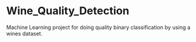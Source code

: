 # Wine_Quality_Detection
Machine Learning project for doing quality binary classification by using a wines dataset. 
